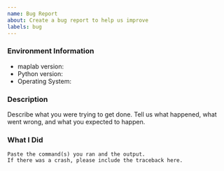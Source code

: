 ```yaml
---
name: Bug Report
about: Create a bug report to help us improve
labels: bug
---
```


<!-- Please search existing issues to avoid creating duplicates. -->

### Environment Information

-   maplab version:
-   Python version:
-   Operating System:

### Description

Describe what you were trying to get done.
Tell us what happened, what went wrong, and what you expected to happen.

### What I Did

```
Paste the command(s) you ran and the output.
If there was a crash, please include the traceback here.
```
